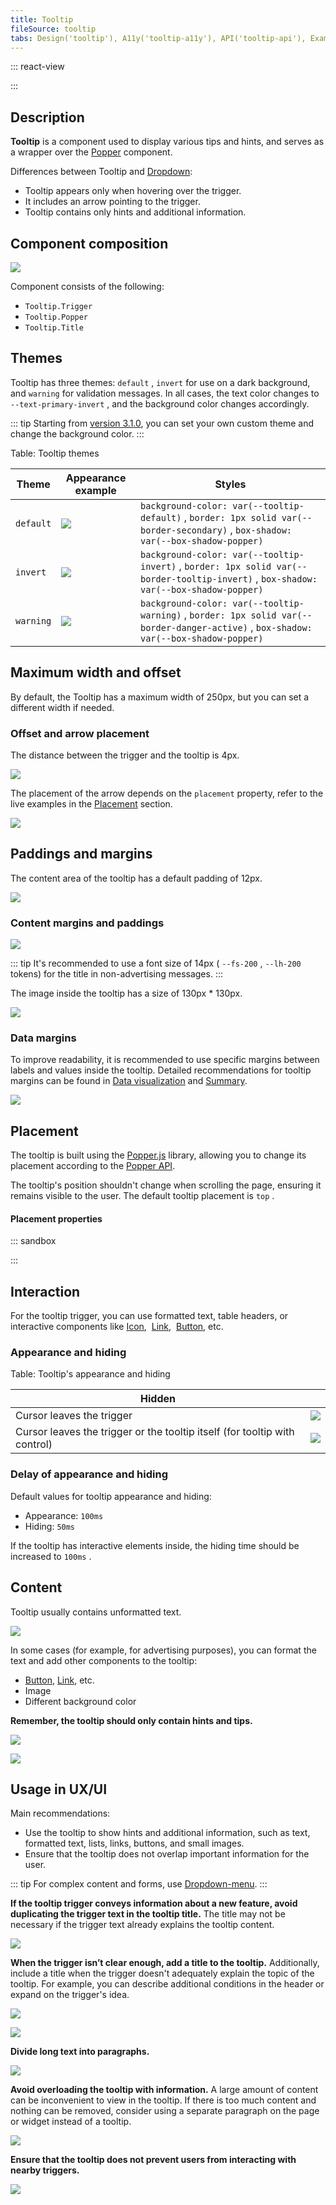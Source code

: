 ```yaml
---
title: Tooltip
fileSource: tooltip
tabs: Design('tooltip'), A11y('tooltip-a11y'), API('tooltip-api'), Example('tooltip-code'), Changelog('tooltip-changelog')
---
```


::: react-view

<script lang="tsx">
import React from 'react'; 

import Button from 'intergalactic/button'; 
import Tooltip from 'intergalactic/tooltip'; 
import PlaygroundGeneration from '@components/PlaygroundGeneration'; 

const PLACEMENT = [
  'top-start', 
  'top', 
  'top-end', 
  'right-start', 
  'right', 
  'right-end', 
  'bottom-start', 
  'bottom', 
  'bottom-end', 
  'left-start', 
  'left', 
  'left-end', 
]; 

const EVENT = ['hover', 'click', 'focus']; 

const App = PlaygroundGeneration((createGroupWidgets) => {
  const { radio, select } = createGroupWidgets('Tooltip'); 

  const placement = select({

    key: 'placement',
    defaultValue: 'top',
    label: 'Placement',
    options: PLACEMENT.map((value) => ({
      name: value,
      value,
    })),

  }); 

  const theme = select({

    key: 'theme',
    defaultValue: 'default',
    label: 'Theme',
    options: [
      {
        name: 'default',
        value: 'default',
      },
      {
        name: 'warning',
        value: 'warning',
      },
      {
        name: 'invert',
        value: 'invert',
      },
    ],

  }); 

  return (

    <Tooltip
      title='Hey there! I am just a tooltip, not a magic genie, but I am here to sprinkle some knowledge on you!'
      placement={placement}
      theme={theme}
    >
      <Button>Button</Button>
    </Tooltip>

  ); 
}); 
</script>

:::

## Description

**Tooltip** is a component used to display various tips and hints, and serves as a wrapper over the [Popper](/utils/popper/popper) component.

Differences between Tooltip and [Dropdown](/components/dropdown/dropdown):

* Tooltip appears only when hovering over the trigger.
* It includes an arrow pointing to the trigger.
* Tooltip contains only hints and additional information.

## Component composition

![](static/tooltip-composition.png)

Component consists of the following:

* `Tooltip.Trigger`
* `Tooltip.Popper`
* `Tooltip.Title`

## Themes

Tooltip has three themes: `default` , `invert` for use on a dark background, and `warning` for validation messages. In all cases, the text color changes to `--text-primary-invert` , and the background color changes accordingly.

::: tip
Starting from [version 3.1.0](/components/tooltip/tooltip-changelog), you can set your own custom theme and change the background color.
:::

Table: Tooltip themes

| Theme   | Appearance example              | Styles      |
| ------- | ------------------------------- | ----------- |
| `default` | ![](static/default-theme.png) | `background-color: var(--tooltip-default)` , `border: 1px solid var(--border-secondary)` , `box-shadow: var(--box-shadow-popper)` |
| `invert` | ![](static/invert-theme.png)   | `background-color: var(--tooltip-invert)` , `border: 1px solid var(--border-tooltip-invert)` , `box-shadow: var(--box-shadow-popper)` |
| `warning` | ![](static/alert-theme.png)     | `background-color: var(--tooltip-warning)` , `border: 1px solid var(--border-danger-active)` , `box-shadow: var(--box-shadow-popper)` |

## Maximum width and offset

By default, the Tooltip has a maximum width of 250px, but you can set a different width if needed.

### Offset and arrow placement

The distance between the trigger and the tooltip is 4px.

![](static/tooltip-offset.png)

The placement of the arrow depends on the `placement` property, refer to the live examples in the [Placement](/components/tooltip/tooltip#placement) section.

![](static/tooltip-arrow-paddings.png)

## Paddings and margins

The content area of the tooltip has a default padding of 12px.

![](static/tooltip-content-paddings.png)

### Content margins and paddings

![](static/tooltip-button.png)

::: tip
It's recommended to use a font size of 14px ( `--fs-200` , `--lh-200` tokens) for the title in non-advertising messages.
:::

The image inside the tooltip has a size of 130px * 130px.

![](static/tooltip-pic-paddings.png)

### Data margins

To improve readability, it is recommended to use specific margins between labels and values inside the tooltip. Detailed recommendations for tooltip margins can be found in [Data visualization](/data-display/d3-chart/d3-chart#tooltip) and [Summary](/patterns/summary/summary#difference_value).

![](static/tooltip-margins.png)

## Placement

The tooltip is built using the [Popper.js](https://popper.js.org/) library, allowing you to change its placement according to the [Popper API](/utils/popper/popper-api).

The tooltip's position shouldn't change when scrolling the page, ensuring it remains visible to the user. The default tooltip placement is `top` .

#### Placement properties

::: sandbox

<script lang="tsx">
  export Demo from './examples/placement-properties.tsx'; 
</script>

:::

## Interaction

For the tooltip trigger, you can use formatted text, table headers, or interactive components like [Icon](/style/icon/icon),  [Link](/components/link/link),  [Button](/components/button/button), etc.

### Appearance and hiding

Table: Tooltip's appearance and hiding

| Hidden    |                                |
| --------- | ------------------------------ |
| Cursor leaves the trigger                                                  | ![](static/hover-1.png) |
| Cursor leaves the trigger or the tooltip itself (for tooltip with control) | ![](static/hover-2.png) |

### Delay of appearance and hiding

Default values for tooltip appearance and hiding:

* Appearance: `100ms`
* Hiding: `50ms`

If the tooltip has interactive elements inside, the hiding time should be increased to `100ms` .

## Content

Tooltip usually contains unformatted text.

![](static/tooltip-basic.png)

In some cases (for example, for advertising purposes), you can format the text and add other components to the tooltip:

* [Button](/components/button/button), [Link](/components/link/link), etc.
* Image
* Different background color

**Remember, the tooltip should only contain hints and tips.**

![](static/tooltip-advanced.png)

![](static/tooltip-advanced-2.png)

## Usage in UX/UI

Main recommendations:

* Use the tooltip to show hints and additional information, such as text, formatted text, lists, links, buttons, and small images.
* Ensure that the tooltip does not overlap important information for the user.

::: tip
For complex content and forms, use [Dropdown-menu](/components/dropdown-menu/dropdown-menu).
:::

**If the tooltip trigger conveys information about a new feature, avoid duplicating the trigger text in the tooltip title.** The title may not be necessary if the trigger text already explains the tooltip content.

![](static/tooltip-trigger-yes-no.png)

**When the trigger isn’t clear enough, add a title to the tooltip.** Additionally, include a title when the trigger doesn't adequately explain the topic of the tooltip. For example, you can describe additional conditions in the header or expand on the trigger's idea.

![](static/tooltip-trigger2-yes-no.png)

![](static/tooltip-trigger2-2-yes-no.png)

**Divide long text into paragraphs.**

![](static/tooltip-text-yes-no.png)

**Avoid overloading the tooltip with information.** A large amount of content can be inconvenient to view in the tooltip. If there is too much content and nothing can be removed, consider using a separate paragraph on the page or widget instead of a tooltip.

![](static/tooltip-content-yes-no.png)

**Ensure that the tooltip does not prevent users from interacting with nearby triggers.**

![](static/tooltip-hover-yes-no.png)
